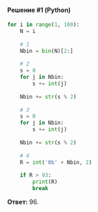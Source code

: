 #### Решение #1 (Python)
```python
for i in range(1, 100):
	N = i
	
	# 1
	Nbin = bin(N)[2:]
	
	# 2
	s = 0
	for j in Nbin:
		s += int(j)
	
	Nbin += str(s % 2)
	
	# 3
	s = 0
	for j in Nbin:
		s += int(j)
	
	Nbin += str(s % 2)
	
	# 4
	R = int('0b' + Nbin, 2)
	
	if R > 93:
		print(R)
		break
```
**Ответ:** 96.

